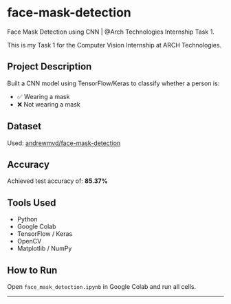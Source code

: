 # face-mask-detection
Face Mask Detection using CNN | @Arch Technologies Internship Task 1.

This is my Task 1 for the Computer Vision Internship at ARCH Technologies.

## Project Description

Built a CNN model using TensorFlow/Keras to classify whether a person is:
- ✅ Wearing a mask
- ❌ Not wearing a mask

## Dataset

Used: [andrewmvd/face-mask-detection](https://www.kaggle.com/datasets/andrewmvd/face-mask-detection)

## Accuracy

Achieved test accuracy of: **85.37%**

## Tools Used

- Python
- Google Colab
- TensorFlow / Keras
- OpenCV
- Matplotlib / NumPy

## How to Run

Open `face_mask_detection.ipynb` in Google Colab and run all cells.

---

